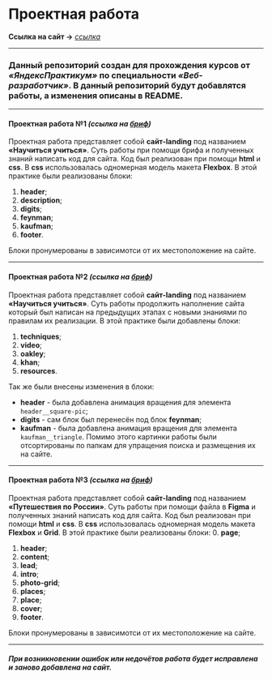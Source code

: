 # Проектная работа

__Ссылка на сайт →__ _[ссылка]()_

------

### Данный репозиторий создан для прохождения курсов от _«ЯндексПрактикум»_ по специальности _«Веб-разработчик»_. В данный репозиторий будут добавлятся работы, а изменения описаны в README.

------

#### Проектная работа №1 _(ссылка на [бриф](https://code.s3.yandex.net/web-developer/project-1/sprint-1-brief.pdf))_
Проектная работа представляет собой __сайт-landing__ под названием __«Научиться учиться»__. Суть работы при помощи брифа и полученных знаний написать код для сайта.
Код был реализован при помощи __html__ и __css__. В __css__ использовалась одномерная модель макета __Flexbox__.
В этой практике были реализованы блоки:
1. __header__;
2. __description__;
3. __digits__;
4. __feynman__;
5. __kaufman__;
6. __footer__.

Блоки пронумерованы в зависимотси от их местоположение на сайте.

------

#### Проектная работа №2 _(ссылка на [бриф](https://code.s3.yandex.net/web-developer/project-1/sprint-2-brief.pdf))_
Проектная работа представляет собой __сайт-landing__ под названием __«Научиться учиться»__. Суть работы продолжить наполнение сайта который был написан на предыдущих этапах с новыми знаниями по правилам их реализации.
В этой практике были добавлены блоки:
1. __techniques__;
2. __video__;
3. __oakley__;
4. __khan__;
5. __resources__.

Так же были внесены изменения в блоки:
* __header__ - была добавлена анимация вращения для элемента ```header__square-pic```;
* __digits__ - сам блок был перенесён под блок __feynman__;
* __kaufman__ - была добавлена анимация вращения для элемента ```kaufman__triangle```.
Помимо этого картинки работы были отсортированы по папкам для упращения поиска и размещения их на сайте.

------

#### Проектная работа №3 _(ссылка на [бриф](https://www.figma.com/file/5S2WSbEFL6awjVWJ0NWL8Q/Sprint-3_-Russia-_-desktop-mobile?node-id=28503%3A0))_
Проектная работа представляет собой __сайт-landing__ под названием __«Путешествия по России»__. Суть работы при помощи файла в __Figma__ и полученных знаний написать код для сайта.
Код был реализован при помощи __html__ и __css__. В __css__ использовалась одномерная модель макета __Flexbox__ и __Grid__.
В этой практике были реализованы блоки:
0. __page__;
1. __header__;
2. __content__;
3. __lead__;
4. __intro__;
5. __photo-grid__;
6. __places__;
7. __place__;
8. __cover__;
9. __footer__.

Блоки пронумерованы в зависимотси от их местоположение на сайте.

------

##### _При возникновении ошибок или недочётов работа будет исправлена и заново добавлена на сайт._